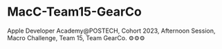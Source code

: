 # MacC-Team15-GearCo
Apple Developer Academy@POSTECH, Cohort 2023, Afternoon Session, Macro Challenge, Team 15, Team GearCo. ⚙️⚙️⚙️
